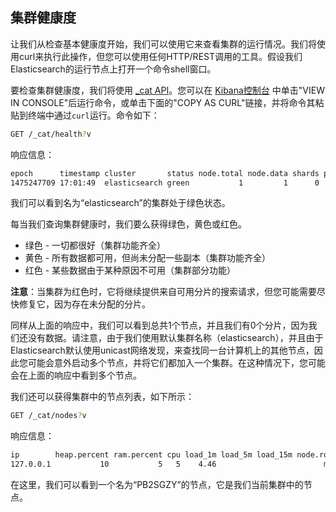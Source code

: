 ## 集群健康度

让我们从检查基本健康度开始，我们可以使用它来查看集群的运行情况。我们将使用curl来执行此操作，但您可以使用任何HTTP/REST调用的工具。假设我们Elasticsearch的运行节点上打开一个命令shell窗口。

要检查集群健康度，我们将使用 [_cat API](../../09-cat-APIs/README.md)。您可以在 [Kibana控制台](https://www.elastic.co/guide/en/kibana/6.7/console-kibana.html) 中单击"VIEW IN CONSOLE"后运行命令，或单击下面的"COPY AS CURL"链接，并将命令其粘贴到终端中通过`curl`运行。命令如下：

```sh
GET /_cat/health?v
```

响应信息：

```txt
epoch      timestamp cluster       status node.total node.data shards pri relo init unassign pending_tasks max_task_wait_time active_shards_percent
1475247709 17:01:49  elasticsearch green           1         1      0   0    0    0        0             0                  -                100.0%
```

我们可以看到名为“elasticsearch”的集群处于绿色状态。

每当我们查询集群健康时，我们要么获得绿色，黄色或红色。

- 绿色 - 一切都很好（集群功能齐全）
- 黄色 - 所有数据都可用，但尚未分配一些副本（集群功能齐全）
- 红色 - 某些数据由于某种原因不可用（集群部分功能）

**注意**：当集群为红色时，它将继续提供来自可用分片的搜索请求，但您可能需要尽快修复它，因为存在未分配的分片。

同样从上面的响应中，我们可以看到总共1个节点，并且我们有0个分片，因为我们还没有数据。请注意，由于我们使用默认集群名称（elasticsearch），并且由于Elasticsearch默认使用unicast网络发现，来查找同一台计算机上的其他节点，因此您可能会意外启动多个节点，并将它们都加入一个集群。在这种情况下，您可能会在上面的响应中看到多个节点。

我们还可以获得集群中的节点列表，如下所示：

```sh
GET /_cat/nodes?v
```

响应信息：

```txt
ip        heap.percent ram.percent cpu load_1m load_5m load_15m node.role master name
127.0.0.1           10           5   5    4.46                        mdi      *      PB2SGZY
```

在这里，我们可以看到一个名为“PB2SGZY”的节点，它是我们当前集群中的节点。
